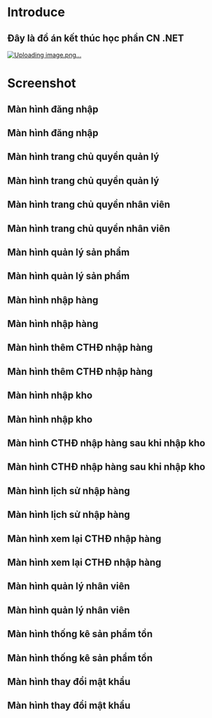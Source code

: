 # Introduce
## Đây là đồ án kết thúc học phần CN .NET
[![Uploading image.png…]()](https://user-images.githubusercontent.com/59080990/146531258-75ad4fe0-f57c-450c-aec1-d8ac82f74d49.png)
# Screenshot
## Màn hình đăng nhập

## Màn hình đăng nhập

## Màn hình trang chủ quyền quản lý

## Màn hình trang chủ quyền quản lý

## Màn hình trang chủ quyền nhân viên

## Màn hình trang chủ quyền nhân viên

## Màn hình quản lý sản phẩm

## Màn hình quản lý sản phẩm

## Màn hình nhập hàng

## Màn hình nhập hàng

## Màn hình thêm CTHĐ nhập hàng

## Màn hình thêm CTHĐ nhập hàng

## Màn hình nhập kho

## Màn hình nhập kho

## Màn hình CTHĐ nhập hàng sau khi nhập kho

## Màn hình CTHĐ nhập hàng sau khi nhập kho

## Màn hình lịch sử nhập hàng

## Màn hình lịch sử nhập hàng

## Màn hình xem lại CTHĐ nhập hàng

## Màn hình xem lại CTHĐ nhập hàng

## Màn hình quản lý nhân viên

## Màn hình quản lý nhân viên

## Màn hình thống kê sản phẩm tồn

## Màn hình thống kê sản phẩm tồn

## Màn hình thay đổi mật khẩu

## Màn hình thay đổi mật khẩu
